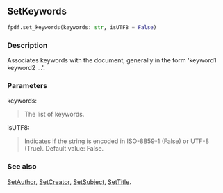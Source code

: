 ## SetKeywords ##

```python
fpdf.set_keywords(keywords: str, isUTF8 = False)
```
### Description ###

Associates keywords with the document, generally in the form 'keyword1 keyword2 ...'.

### Parameters ###

keywords:
> The list of keywords.

isUTF8:
> Indicates if the string is encoded in ISO-8859-1 (False) or UTF-8 (True).
> Default value: False.

### See also ###

[SetAuthor](SetAuthor.md), [SetCreator](SetCreator.md), [SetSubject](SetSubject.md), [SetTitle](SetTitle.md).
